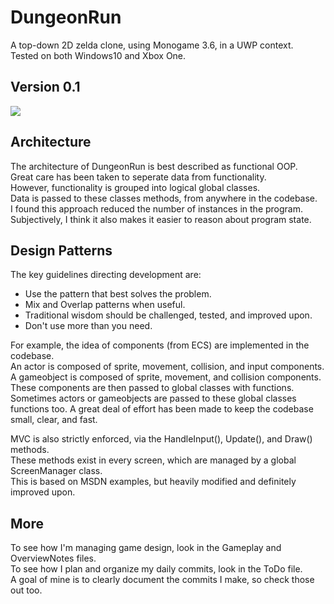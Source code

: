 # DungeonRun
A top-down 2D zelda clone, using Monogame 3.6, in a UWP context.  
Tested on both Windows10 and Xbox One.  


## Version 0.1  
![](https://github.com/MrGrak/DungeonRun/blob/master/Gifs/DungeonRun0p1.gif)


## Architecture
The architecture of DungeonRun is best described as functional OOP.  
Great care has been taken to seperate data from functionality.  
However, functionality is grouped into logical global classes.  
Data is passed to these classes methods, from anywhere in the codebase.  
I found this approach reduced the number of instances in the program.  
Subjectively, I think it also makes it easier to reason about program state.  


## Design Patterns
The key guidelines directing development are:    
+ Use the pattern that best solves the problem.  
+ Mix and Overlap patterns when useful.  
+ Traditional wisdom should be challenged, tested, and improved upon.  
+ Don't use more than you need.  


For example, the idea of components (from ECS) are implemented in the codebase.  
An actor is composed of sprite, movement, collision, and input components.  
A gameobject is composed of sprite, movement, and collision components.  
These components are then passed to global classes with functions.  
Sometimes actors or gameobjects are passed to these global classes functions too. 
A great deal of effort has been made to keep the codebase small, clear, and fast.  


MVC is also strictly enforced, via the HandleInput(), Update(), and Draw() methods.  
These methods exist in every screen, which are managed by a global ScreenManager class.  
This is based on MSDN examples, but heavily modified and definitely improved upon.  


## More
To see how I'm managing game design, look in the Gameplay and OverviewNotes files.  
To see how I plan and organize my daily commits, look in the ToDo file.  
A goal of mine is to clearly document the commits I make, so check those out too.  



